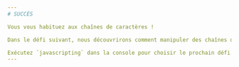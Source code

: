 ```yaml
---
# SUCCÈS

Vous vous habituez aux chaînes de caractères !

Dans le défi suivant, nous découvrirons comment manipuler des chaînes de caractères.

Exécutez `javascripting` dans la console pour choisir le prochain défi.
---
```

